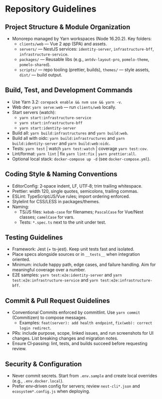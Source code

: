 # Repository Guidelines

## Project Structure & Module Organization
- Monorepo managed by Yarn workspaces (Node 16.20.2). Key folders:
  - `clients/web` — Vue 2 app (SPA) and assets.
  - `servers/` — NestJS services: `identity-server`, `infrastructure-bff`, `infrastructure-service`.
  - `packages/` — Reusable libs (e.g., `antdv-layout-pro`, `pomelo-theme`, `pomelo-shared`).
  - `scripts/` — repo tooling (prettier, builds), `themes/` — style assets, `dist/` — build output.

## Build, Test, and Development Commands
- Use Yarn 3.2: `corepack enable && nvm use && yarn -v`.
- Web dev: `yarn serve:web` — run `clients/web` locally.
- Start servers (watch):
  - `yarn start:infrastructure-service`
  - `yarn start:infrastructure-bff`
  - `yarn start:identity-server`
- Build all: `yarn build:infrastructures` and `yarn build:web`.
- Build all with oidc: `yarn build:infrastructures` and `yarn build:identity-server` and `yarn build:web:oidc`.
- Tests: `yarn test` | watch `yarn test:watch` | coverage `yarn test:cov`.
- Lint/format: `yarn lint` | fix `yarn lint:fix` | `yarn prettier:all`.
- Optional local stack: `docker-compose up -d` (see `docker-compose.yml`).

## Coding Style & Naming Conventions
- EditorConfig: 2‑space indent, LF, UTF‑8; trim trailing whitespace.
- Prettier: width 120, single quotes, semicolons, trailing commas.
- ESLint: TypeScript/JS/Vue rules; import ordering enforced.
- Stylelint for CSS/LESS in packages/themes.
- Naming:
  - TS/JS files: `kebab-case` for filenames; `PascalCase` for Vue/Nest classes; `camelCase` for vars.
  - Tests: `*.spec.ts` next to the unit under test.

## Testing Guidelines
- Framework: Jest (+ ts-jest). Keep unit tests fast and isolated.
- Place specs alongside sources or in `__tests__` when integration oriented.
- Minimum: include happy path, edge cases, and failure handling. Aim for meaningful coverage over a number.
- E2E samples: `yarn test:e2e:identity-server` and `yarn test:e2e:infrastructure-service` and `yarn test:e2e:infrastructure-bff`.

## Commit & Pull Request Guidelines
- Conventional Commits enforced by commitlint. Use `yarn commit` (Commitizen) to compose messages.
  - Examples: `feat(server): add health endpoint`, `fix(web): correct login redirect`.
- PRs: include purpose, scope, linked issues, and run screenshots for UI changes. List breaking changes and migration notes.
- Ensure CI‑passing: lint, tests, and builds succeed before requesting review.

## Security & Configuration
- Never commit secrets. Start from `.env.sample` and create local overrides (e.g., `.env.docker.local`).
- Prefer env‑driven config for servers; review `nest-cli*.json` and `ecosystem*.config.js` when deploying.
